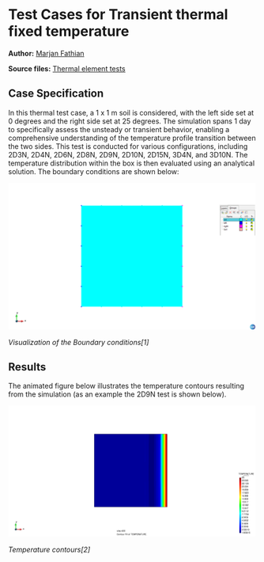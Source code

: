 # Test Cases for Transient thermal fixed temperature

**Author:** [Marjan Fathian](https://github.com/indigocoral)

**Source files:** [Thermal element tests](https://github.com/KratosMultiphysics/Kratos/tree/master/applications/GeoMechanicsApplication/tests/test_thermal_element)


## Case Specification
In this thermal test case, a 1 x 1 m soil is considered, with the left side set at 0 degrees and the right side set at 25 degrees. The simulation spans 1 day to specifically assess the unsteady or transient behavior, enabling a comprehensive understanding of the temperature profile transition between the two sides. This test is conducted for various configurations, including 2D3N, 2D4N, 2D6N, 2D8N, 2D9N, 2D10N, 2D15N, 3D4N, and 3D10N. The temperature distribution within the box is then evaluated using an analytical solution.
The boundary conditions are shown below:

<img src="../data/test_temperature_boundary_conditions.png" width="500">

_Visualization of the Boundary conditions[1]_


## Results

The animated figure below illustrates the temperature contours resulting from the simulation (as an example the 2D9N test is shown below).

<img src="../data/test_transient_thermal_fixed_temperature_2D9N_result.gif" width="500">

_Temperature contours[2]_


